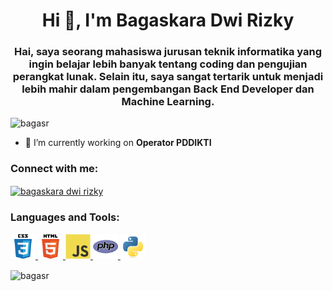 <h1 align="center">Hi 👋, I'm Bagaskara Dwi Rizky</h1>
<h3 align="center">Hai, saya seorang mahasiswa jurusan teknik informatika yang ingin belajar lebih banyak tentang coding dan pengujian perangkat lunak. Selain itu, saya sangat tertarik untuk menjadi lebih mahir dalam pengembangan Back End Developer dan Machine Learning.</h3>

<p align="left"> <img src="https://komarev.com/ghpvc/?username=bagasr&label=Profile%20views&color=0e75b6&style=flat" alt="bagasr" /> </p>

- 🔭 I’m currently working on **Operator PDDIKTI**

<h3 align="left">Connect with me:</h3>
<p align="left">
<a href="https://linkedin.com/in/bagaskara dwi rizky" target="blank"><img align="center" src="https://raw.githubusercontent.com/rahuldkjain/github-profile-readme-generator/master/src/images/icons/Social/linked-in-alt.svg" alt="bagaskara dwi rizky" height="30" width="40" /></a>
</p>

<h3 align="left">Languages and Tools:</h3>
<p align="left"> <a href="https://www.w3schools.com/css/" target="_blank" rel="noreferrer"> <img src="https://raw.githubusercontent.com/devicons/devicon/master/icons/css3/css3-original-wordmark.svg" alt="css3" width="40" height="40"/> </a> <a href="https://www.w3.org/html/" target="_blank" rel="noreferrer"> <img src="https://raw.githubusercontent.com/devicons/devicon/master/icons/html5/html5-original-wordmark.svg" alt="html5" width="40" height="40"/> </a> <a href="https://developer.mozilla.org/en-US/docs/Web/JavaScript" target="_blank" rel="noreferrer"> <img src="https://raw.githubusercontent.com/devicons/devicon/master/icons/javascript/javascript-original.svg" alt="javascript" width="40" height="40"/> </a> <a href="https://www.php.net" target="_blank" rel="noreferrer"> <img src="https://raw.githubusercontent.com/devicons/devicon/master/icons/php/php-original.svg" alt="php" width="40" height="40"/> </a> <a href="https://www.python.org" target="_blank" rel="noreferrer"> <img src="https://raw.githubusercontent.com/devicons/devicon/master/icons/python/python-original.svg" alt="python" width="40" height="40"/> </a> </p>

<p><img align="center" src="https://github-readme-stats.vercel.app/api/top-langs?username=bagasr&show_icons=true&locale=en&layout=compact" alt="bagasr" /></p>
